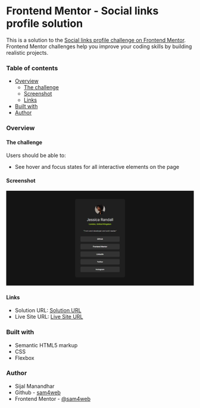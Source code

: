 # Frontend Mentor - Social links profile solution

This is a solution to the [Social links profile challenge on Frontend Mentor](https://www.frontendmentor.io/challenges/social-links-profile-UG32l9m6dQ). Frontend Mentor challenges help you improve your coding skills by building realistic projects.

### Table of contents

- [Overview](#overview)
  - [The challenge](#the-challenge)
  - [Screenshot](#screenshot)
  - [Links](#links)
- [Built with](#built-with)
- [Author](#author)

### Overview

#### The challenge

Users should be able to:

- See hover and focus states for all interactive elements on the page

#### Screenshot

![screenshot](./screenshot.png)

#### Links

- Solution URL: [Solution URL](https://www.frontendmentor.io/solutions/social-links-profile--fOr93PIjD)
- Live Site URL: [Live Site URL](https://sam4web.github.io/social-links-profile/)

### Built with

- Semantic HTML5 markup
- CSS
- Flexbox

### Author

- Sijal Manandhar
- Github - [sam4web](https://github.com/sam4web/)
- Frontend Mentor - [@sam4web](https://www.frontendmentor.io/profile/sam4web)
